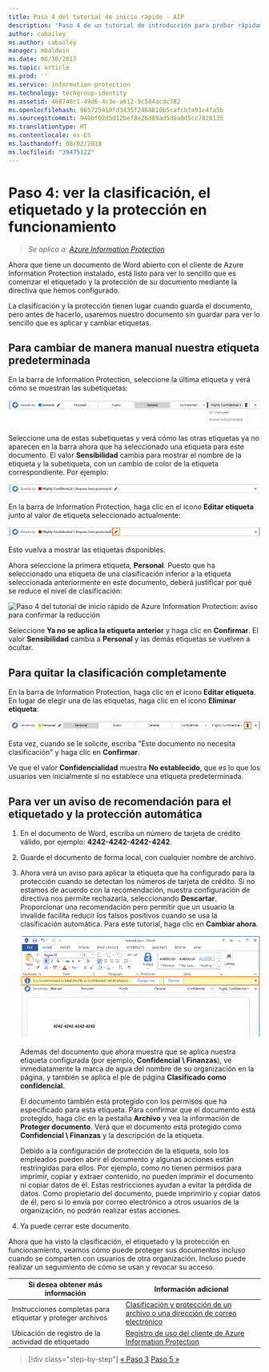 ```yaml
---
title: Paso 4 del tutorial de inicio rápido - AIP
description: 'Paso 4 de un tutorial de introducción para probar rápidamente Azure Information Protection: consulte el etiquetado y la protección en acción.'
author: cabailey
ms.author: cabailey
manager: mbaldwin
ms.date: 08/30/2017
ms.topic: article
ms.prod: ''
ms.service: information-protection
ms.technology: techgroup-identity
ms.assetid: 468748c1-49d6-4c3e-a612-9c584acdc782
ms.openlocfilehash: 965725410fd3435f2468810b5cafcbfa91c4fa5b
ms.sourcegitcommit: 949bf02d5d12bef8e26d89ad5d6a0d5cc7826135
ms.translationtype: HT
ms.contentlocale: es-ES
ms.lasthandoff: 08/02/2018
ms.locfileid: "39475122"
---
```

# <a name="step-4-see-classification-labeling-and-protection-in-action"></a>Paso 4: ver la clasificación, el etiquetado y la protección en funcionamiento 

>*Se aplica a: [Azure Information Protection](https://azure.microsoft.com/pricing/details/information-protection)*

Ahora que tiene un documento de Word abierto con el cliente de Azure Information Protection instalado, está listo para ver lo sencillo que es comenzar el etiquetado y la protección de su documento mediante la directiva que hemos configurado.

La clasificación y la protección tienen lugar cuando guarda el documento, pero antes de hacerlo, usaremos nuestro documento sin guardar para ver lo sencillo que es aplicar y cambiar etiquetas.

## <a name="to-manually-change-our-default-label"></a>Para cambiar de manera manual nuestra etiqueta predeterminada

En la barra de Information Protection, seleccione la última etiqueta y verá cómo se muestran las subetiquetas:

![Paso 4 del tutorial de inicio rápido de Azure Information Protection: elección de una subetiqueta](./media/info-protect-sub-labelsv2.png)

Seleccione una de estas subetiquetas y verá cómo las otras etiquetas ya no aparecen en la barra ahora que ha seleccionado una etiqueta para este documento. El valor **Sensibilidad** cambia para mostrar el nombre de la etiqueta y la subetiqueta, con un cambio de color de la etiqueta correspondiente. Por ejemplo:

![Paso 4 del tutorial de inicio rápido de Azure Information Protection: subetiqueta seleccionada](./media/info-protect-sub-label-selectedv2.png)

En la barra de Information Protection, haga clic en el icono **Editar etiqueta** junto al valor de etiqueta seleccionado actualmente:

![Paso 4 del tutorial de inicio rápido de Azure Information Protection: icono Editar etiqueta](./media/info-protect-edit-label-selectedv2.png)

Esto vuelva a mostrar las etiquetas disponibles.

Ahora seleccione la primera etiqueta, **Personal**. Puesto que ha seleccionado una etiqueta de una clasificación inferior a la etiqueta seleccionada anteriormente en este documento, deberá justificar por qué se reduce el nivel de clasificación:

![Paso 4 del tutorial de inicio rápido de Azure Information Protection: aviso para confirmar la reducción](./media/info-protect-lower-justification.png)

Seleccione **Ya no se aplica la etiqueta anterior** y haga clic en **Confirmar**. El valor **Sensibilidad** cambia a **Personal** y las demás etiquetas se vuelven a ocultar.

## <a name="to-remove-the-classification-completely"></a>Para quitar la clasificación completamente

En la barra de Information Protection, haga clic en el icono **Editar etiqueta**. En lugar de elegir una de las etiquetas, haga clic en el icono **Eliminar etiqueta**:

![Paso 4 del tutorial de inicio rápido de Azure Information Protection: icono Eliminar](./media/delete-icon-from-personalv2.png)

Esta vez, cuando se le solicite, escriba "Este documento no necesita clasificación" y haga clic en **Confirmar**.  

Ve que el valor **Confidencialidad** muestra **No establecido**, que es lo que los usuarios ven inicialmente si no establece una etiqueta predeterminada.

## <a name="to-see-a-recommendation-prompt-for-labeling-and-automatic-protection"></a>Para ver un aviso de recomendación para el etiquetado y la protección automática

1. En el documento de Word, escriba un número de tarjeta de crédito válido, por ejemplo: **4242-4242-4242-4242**. 

2. Guarde el documento de forma local, con cualquier nombre de archivo. 

3. Ahora verá un aviso para aplicar la etiqueta que ha configurado para la protección cuando se detectan los números de tarjeta de crédito. Si no estamos de acuerdo con la recomendación, nuestra configuración de directiva nos permite rechazarla, seleccionando **Descartar**. Proporcionar una recomendación pero permitir que un usuario la invalide facilita reducir los falsos positivos cuando se usa la clasificación automática. Para este tutorial, haga clic en **Cambiar ahora**.

    ![Paso 4 del tutorial de inicio rápido de Azure Information Protection: recomendar aviso](./media/change-nowv2.png)

    Además del documento que ahora muestra que se aplica nuestra etiqueta configurada (por ejemplo, **Confidencial \ Finanzas**), ve inmediatamente la marca de agua del nombre de su organización en la página, y también se aplica el pie de página **Clasificado como confidencial**. 

    El documento también está protegido con los permisos que ha especificado para esta etiqueta. Para confirmar que el documento está protegido, haga clic en la pestaña **Archivo** y vea la información de **Proteger documento**. Verá que el documento está protegido como **Confidencial \ Finanzas** y la descripción de la etiqueta. 
    
    Debido a la configuración de protección de la etiqueta, solo los empleados pueden abrir el documento y algunas acciones están restringidas para ellos. Por ejemplo, como no tienen permisos para imprimir, copiar y extraer contenido, no pueden imprimir el documento ni copiar datos de él. Estas restricciones ayudan a evitar la pérdida de datos. Como propietario del documento, puede imprimirlo y copiar datos de él, pero si lo envía por correo electrónico a otros usuarios de la organización, no podrán realizar estas acciones.

4. Ya puede cerrar este documento.

Ahora que ha visto la clasificación, el etiquetado y la protección en funcionamiento, veamos cómo puede proteger sus documentos incluso cuando se comparten con usuarios de otra organización. Incluso puede realizar un seguimiento de cómo se usan y revocar su acceso.

|Si desea obtener más información|Información adicional|
|--------------------------------|--------------------------|
|Instrucciones completas para etiquetar y proteger archivos |[Clasificación y protección de un archivo o una dirección de correo electrónico](./rms-client/client-classify-protect.md)|
|Ubicación de registro de la actividad de etiquetado |[Registro de uso del cliente de Azure Information Protection](./rms-client/client-admin-guide-files-and-logging.md#usage-logging-for-the-azure-information-protection-client)|


>[!div class="step-by-step"]
[&#171; Paso 3](infoprotect-tutorial-step3.md)
[Paso 5 &#187;](infoprotect-tutorial-step5.md)
